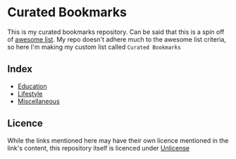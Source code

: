 # Curated Bookmarks

This is my curated bookmarks repository. Can be said that this is a spin off of [awesome list](https://github.com/sindresorhus/awesome).
My repo doesn't adhere much to the awesome list criteria, so here I'm making my custom list called `Curated Bookmarks`

## Index

- [Education](./education.md)
- [Lifestyle](./lifestyle.md)
- [Miscellaneous](./miscellaneous.md)

## Licence

While the links mentioned here may have their own licence mentioned in the link's content, this repository itself is licenced under [Unlicense](./LICENCE)
